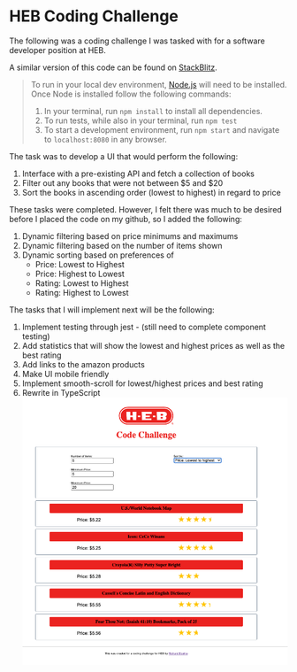 # HEB Coding Challenge

The following was a coding challenge I was tasked with for a software developer position at HEB. 

A similar version of this code can be found on [StackBlitz](https://stackblitz.com/edit/heb-code-challenge?file=src/App.js).

> To run in your local dev environment, [Node.js](https://nodejs.org/en/download/) will need to be installed. Once Node is installed follow the following commands:
>   1. In your terminal, run `npm install` to install all dependencies.
>   2. To run tests, while also in your terminal, run `npm test`
>   3. To start a development environment, run `npm start` and navigate to `localhost:8080` in any browser.

The task was to develop a UI that would perform the following:
1. Interface with a pre-existing API and fetch a collection of books
2. Filter out any books that were not between $5 and $20
3. Sort the books in ascending order (lowest to highest) in regard to price

These tasks were completed. However, I felt there was much to be desired before I placed the code on my github, so I added the following:
1. Dynamic filtering based on price minimums and maximums
2. Dynamic filtering based on the number of items shown
3. Dynamic sorting based on preferences of 
    - Price: Lowest to Highest
    - Price: Highest to Lowest
    - Rating: Lowest to Highest
    - Rating: Highest to Lowest

The tasks that I will implement next will be the following:
1. Implement testing through jest - (still need to complete component testing)
2. Add statistics that will show the lowest and highest prices as well as the best rating
3. Add links to the amazon products
4. Make UI mobile friendly
5. Implement smooth-scroll for lowest/highest prices and best rating
6. Rewrite in TypeScript
![HEB CODE CHALLENGE PREVIEW](./public/heb-preview.png)
